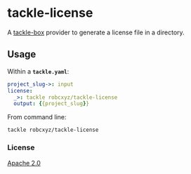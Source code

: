 # tackle-license

A [tackle-box](https://github.com/robcxyz/tackle-box) provider to generate a license file in a directory. 

## Usage 

Within a **`tackle.yaml`**:
```yaml
project_slug->: input 
license:
  _>: tackle robcxyz/tackle-license 
  output: {{project_slug}}
```

From command line:
```shell
tackle robcxyz/tackle-license
```

### License

[Apache 2.0](LICENSE)